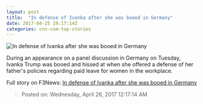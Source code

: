 ```yaml
---
layout: post
title:  "In defense of Ivanka after she was booed in Germany"
date: 2017-04-25 19:17:14Z
categories: cnn-com-top-stories
---
```


![In defense of Ivanka after she was booed in Germany](http://i2.cdn.cnn.com/cnnnext/dam/assets/170425101010-06-ivanka-trump-w20-0425-super-tease.jpg)

During an appearance on a panel discussion in Germany on Tuesday, Ivanka Trump was booed and hissed at when she offered a defense of her father's policies regarding paid leave for women in the workplace.


Full story on F3News: [In defense of Ivanka after she was booed in Germany](http://www.f3nws.com/n/ppKRQH)

> Posted on: Wednesday, April 26, 2017 12:17:14 AM
